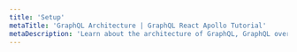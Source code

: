 ```yaml
---
title: 'Setup'
metaTitle: 'GraphQL Architecture | GraphQL React Apollo Tutorial'
metaDescription: 'Learn about the architecture of GraphQL, GraphQL over HTTP, the client server model with an example of http request'
---
```

